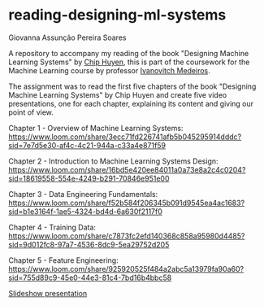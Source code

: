 # reading-designing-ml-systems
Giovanna Assunção Pereira Soares

A repository to accompany my reading of the book "Designing Machine Learning Systems" by [Chip Huyen](https://github.com/chiphuyen), this is part of the coursework for the Machine Learning course by professor [Ivanovitch Medeiros](https://github.com/ivanovitchm).

The assignment was to read the first five chapters of the book "Designing Machine Learning Systems" by Chip Huyen and create five video presentations, one for each chapter, explaining its content and giving our point of view.

Chapter 1 - Overview of Machine Learning Systems: https://www.loom.com/share/3ecc71fd226741afb5b045295914dddc?sid=7e7d5e30-af4c-4c21-944a-c33a4e871f59

Chapter 2 - Introduction to Machine Learning Systems Design: https://www.loom.com/share/16bd5e420ee84011a0a73e8a2c4c0204?sid=18619558-554e-4249-b291-70846e951e00

Chapter 3 - Data Engineering Fundamentals: https://www.loom.com/share/f52b584f206345b091d9545ea4ac1683?sid=b1e3164f-1ae5-4324-bd4d-6a630f2117f0

Chapter 4 - Training Data: https://www.loom.com/share/c7873fc2efd140368c858a95980d4485?sid=9d012fc8-97a7-4536-8dc9-5ea29752d205

Chapter 5 - Feature Engineering: https://www.loom.com/share/925920525f484a2abc5a13979fa90a60?sid=755d89c9-45e0-44e3-81c4-7bd16b4bbc58

[Slideshow presentation](https://www.canva.com/design/DAGVWgcA0qM/e_RgcET_QkZypcjZImKbBQ/edit?utm_content=DAGVWgcA0qM&utm_campaign=designshare&utm_medium=link2&utm_source=sharebutton)
